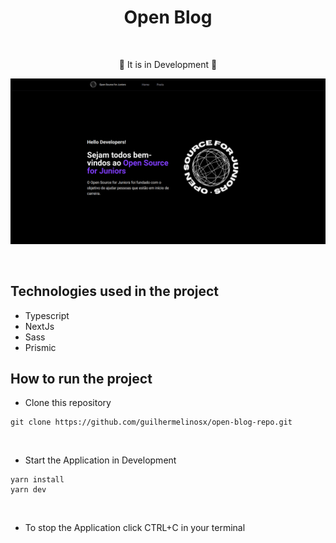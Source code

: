 # <div align="center"> Open Blog </div>

</br>

<div align="center">
<p>🚧 It is in Development 🚧</p>
</div>

![image 1](/.github/img.png)

</br>

## Technologies used in the project

- Typescript
- NextJs
- Sass
- Prismic

## How to run the project

- Clone this repository

```shell
git clone https://github.com/guilhermelinosx/open-blog-repo.git
```

</br>

- Start the Application in Development

```shell
yarn install
yarn dev
```

</br>

- To stop the Application click CTRL+C in your terminal
